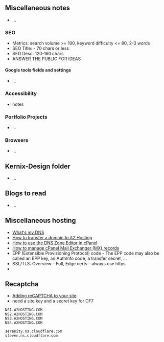 ## Miscellaneous notes

- ...

### SEO

- Metrics: search volume >= 100, keyword difficulty <= 80, 2-3 words
- SEO Title: - 70 chars or less
- SEO Desc: 120-160 chars
- ANSWER THE PUBLIC FOR IDEAS

#### Google tools fields and settings

- ...

### Accessibility

- notes

### Portfolio Projects

- ...

### Browsers

- ...

## Kernix-Design folder

- ...

## Blogs to read

- ...

## Miscellaneous hosting

- [What's my DNS](https://www.whatsmydns.net/#A/fairmountpetservice.com)
- [How to transfer a domain to A2 Hosting](https://www.a2hosting.com/kb/getting-started-guide/configuring-domain-settings/transferring-a-domain-to-a2-hosting)
- [How to use the DNS Zone Editor in cPanel](https://www.a2hosting.com/kb/cpanel/cpanel-domain-features/using-the-cpanel-zone-editor)
- [How to manage cPanel Mail Exchanger (MX) records](https://www.a2hosting.com/kb/cpanel/cpanel-mail-features/mail-exchanger-mx-record-entry)
- EPP (Extensible Provisioning Protocol) code - The EPP code may also be called an EPP key, an AuthInfo code, a transfer secret, ...
- SSL/TLS: Overview – Full, Edge certs – always use https
-

## Recaptcha

- [Adding reCAPTCHA to your site](https://www.google.com/recaptcha/admin/site/495869116/setup)
- need a site key and a secret key for CF7

```
NS1.A2HOSTING.COM
NS2.A2HOSTING.COM
NS3.A2HOSTING.COM
NS4.A2HOSTING.COM

serenity.ns.cloudflare.com
steven.ns.cloudflare.com
```
